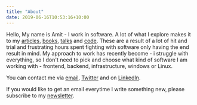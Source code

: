 ```yaml
---
title: "About"
date: 2019-06-16T10:53:16+10:00
---
```


Hello, My name is Amit - I work in software.  A lot of what I explore makes it to my 
[articles](../articles), [books](../books), [talks](../talks) and [code](https://github.com/amitsaha). 
These are a result of a lot of hit and trial and frustrating hours spent fighting with software only having 
the end result in mind. My approach to work has recently become - i struggle with everything, so I don't
need to pick and choose what kind of software I am working with - frontend, backend, infrastructure, windows
or Linux.

You can contact me via [email](mailto:amit.saha@protonmail.com), [Twitter](http://twitter.com/echorand)
and on [LinkedIn](https://au.linkedin.com/in/echorand).

If you would like to get an email everytime I write something new, please subscribe to my 
[newsletter](https://buttondown.email/echorand.me).

